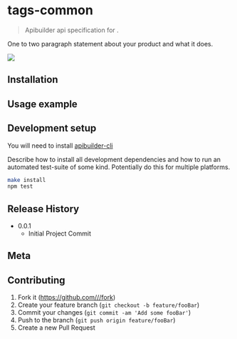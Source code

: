 # tags-common
> Apibuilder api specification for .

One to two paragraph statement about your product and what it does.

![](header.png)

## Installation

## Usage example

## Development setup

You will need to install [apibuilder-cli](https://github.com/apicollective/apibuilder-cli)

Describe how to install all development dependencies and how to run an automated test-suite of some kind. Potentially do this for multiple platforms.

```sh
make install
npm test
```

## Release History

* 0.0.1
    * Initial Project Commit
## Meta

## Contributing

1. Fork it (<https://github.com///fork>)
2. Create your feature branch (`git checkout -b feature/fooBar`)
3. Commit your changes (`git commit -am 'Add some fooBar'`)
4. Push to the branch (`git push origin feature/fooBar`)
5. Create a new Pull Request

